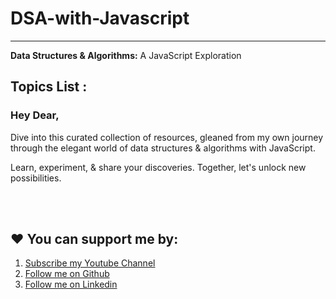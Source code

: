 # DSA-with-Javascript

<hr/>

**Data Structures & Algorithms:** A JavaScript Exploration


## Topics List :

    




<h3>Hey Dear,</h3>

Dive into this curated collection of resources, gleaned from my own journey through the elegant world of data structures & algorithms with JavaScript.

Learn, experiment, & share your discoveries. Together, let's unlock new possibilities. ️

<br>
<br>

## ❤️ You can support me by:

1. [Subscribe my Youtube Channel](https://youtube.com/@Repeated1?si=-ibJry27aoN0_oLb)
2. [Follow me on Github](https://github.com/munnaMia)
3. [Follow me on Linkedin](www.linkedin.com/in/md-munna-mia-0b66a723a)